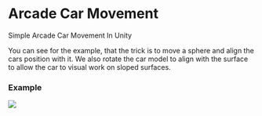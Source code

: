 # Arcade Car Movement #

Simple Arcade Car Movement In Unity

You can see for the example, that the trick is to move a sphere and align the cars position with it. 
We also rotate the car model to align with the surface to allow the car to visual work on sloped surfaces.

### Example ###

![](ExampleImages/ExampleImage.gif)
